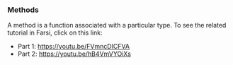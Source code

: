 ### Methods

A method is a function associated with a particular type.
To see the related tutorial in Farsi, click on this link:

* Part 1: https://youtu.be/FVmncDICFVA
* Part 2: https://youtu.be/hB4VmVYOiXs